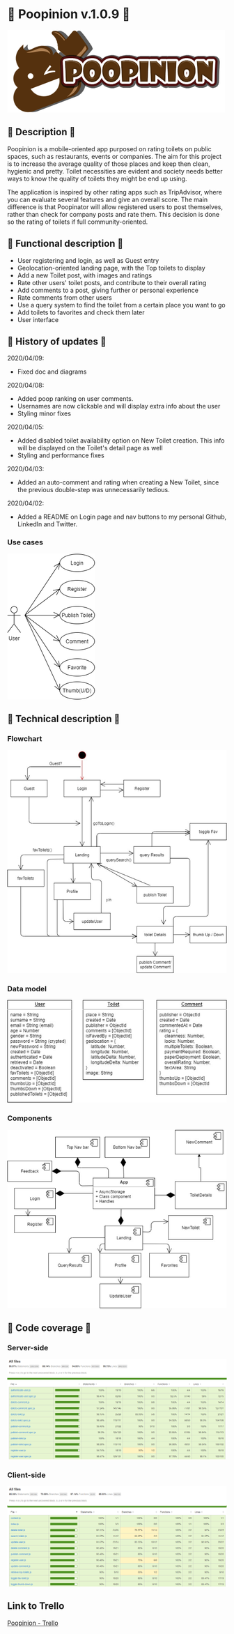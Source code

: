 # 💩 Poopinion v.1.0.9 💩
![](./images/header.png)
## 🚽 Description 🚽
Poopinion is a mobile-oriented app purposed on rating toilets on public spaces, such as restaurants, events or companies. The aim for this project is to increase the average quality of those places and keep then clean, hygienic and pretty. Toilet necessities are evident and society needs better ways to know the quality of toilets they might be end up using.

The application is inspired by other rating apps such as TripAdvisor, where you can evaluate several features and give an overall score. The main difference is that Poopinator will allow registered users to post themselves, rather than check for company posts and rate them. This decision is done so the rating of toilets if full community-oriented.

## 🚽 Functional description 🚽
- User registering and login, as well as Guest entry
- Geolocation-oriented landing page, with the Top toilets to display
- Add a new Toilet post, with images and ratings
- Rate other users' toilet posts, and contribute to their overall rating
- Add comments to a post, giving further or personal experience
- Rate comments from other users
- Use a query system to find the toilet from a certain place you want to go
- Add toilets to favorites and check them later
- User interface

## 🚽 History of updates 🚽
2020/04/09:
- Fixed doc and diagrams

2020/04/08:
- Added poop ranking on user comments.
- Usernames are now clickable and will display extra info about the user
- Styling minor fixes

2020/04/05:
- Added disabled toilet availability option on New Toilet creation. This info will be displayed on the Toilet's detail page as well
- Styling and performance fixes

2020/04/03:
- Added an auto-comment and rating when creating a New Toilet, since the previous double-step was unnecessarily tedious.

2020/04/02:
- Added a README on Login page and nav buttons to my personal Github, LinkedIn and Twitter.

### Use cases

![](./images/use-cases.png)

## 🚽 Technical description 🚽

### Flowchart

![](./images/block-diagram.jpg)

### Data model

![](./images/data-model.jpg)

### Components

![](./images/component-diagram.jpg)

## 🚽 Code coverage 🚽

### Server-side

![](./images/code-coverage-server-side.png)

### Client-side

![](./images/code-coverage-client-side.png)

## Link to Trello

[Poopinion - Trello](https://trello.com/b/SsFJFqfA/poopinion)